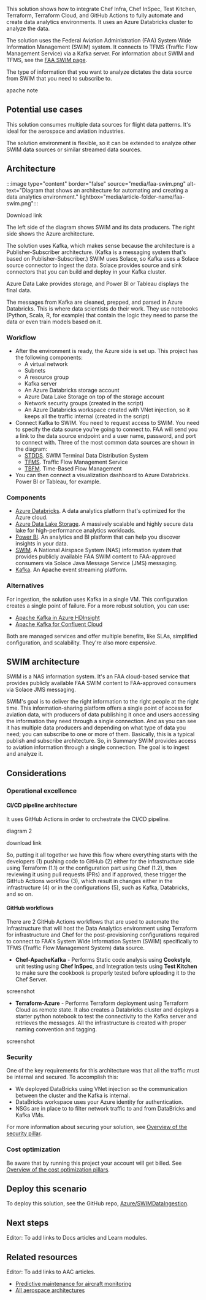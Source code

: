 This solution shows how to integrate Chef Infra, Chef InSpec, Test Kitchen, Terraform, Terraform Cloud, and GitHub Actions to fully automate and create data analytics environments. It uses an Azure Databricks cluster to analyze the data.

The solution uses the Federal Aviation Administration (FAA) System Wide Information Management (SWIM) system. It connects to TFMS (Traffic Flow Management Service) via a Kafka server. For information about SWIM and TFMS, see the [FAA SWIM page](https://www.faa.gov/air_traffic/technology/swim). 

The type of information that you want to analyze dictates the data source from SWIM that you need to subscribe to.

apache note 

## Potential use cases
This solution consumes multiple data sources for flight data patterns. It's ideal for the aerospace and aviation industries.

The solution environment is flexible, so it can be extended to analyze other SWIM data sources or similar streamed data sources. 

## Architecture

:::image type="content" border="false" source="media/faa-swim.png" alt-text="Diagram that shows an architecture for automating and creating a data analytics environment." lightbox="media/article-folder-name/faa-swim.png"::: 

Download link 

The left side of the diagram shows SWIM and its data producers. The right side shows the Azure architecture.

The solution uses Kafka, which makes sense because the architecture is a Publisher-Subscriber architecture. (Kafka is a messaging system that's based on Publisher-Subscriber.) SWIM uses Solace, so Kafka uses a Solace source connector to ingest the data. Solace provides source and sink connectors that you can build and deploy in your Kafka cluster.

Azure Data Lake provides storage, and Power BI or Tableau displays the final data.

The messages from Kafka are cleaned, prepped, and parsed in Azure Databricks. This is where data scientists do their work. They use notebooks (Python, Scala, R, for example) that contain the logic they need to parse the data or even train models based on it.

### Workflow

- After the environment is ready, the Azure side is set up. This project has the following components:
   - A virtual network
   - Subnets 
   - A resource group
   - Kafka server
   - An Azure Databricks storage account  
   - Azure Data Lake Storage on top of the storage account
   - Network security groups (created in the script)
   - An Azure Databricks workspace created with VNet injection, so it keeps all the traffic internal (created in the script)
- Connect Kafka to SWIM. You need to request access to SWIM. You need to specify the data source you're going to connect to. FAA will send you a link to the data source endpoint and a user name, password, and port to connect with. Three of the most common data sources are shown in the diagram:
   - [STDDS](https://www.faa.gov/air_traffic/technology/swim/stdds). SWIM Terminal Data Distribution System
   - [TFMS](https://aviationsystems.arc.nasa.gov/atd2-industry-workshop/fuser/TFMS_85328087.html). Traffic Flow Management Service
   - [TBFM](https://www.faa.gov/air_traffic/publications/atpubs/foa_html/chap18_section_25.html). Time-Based Flow Management
- You can then connect a visualization dashboard to Azure Databricks. Power BI or Tableau, for example.
 
### Components

- [Azure Databricks](https://azure.microsoft.com/services/databricks). A data analytics platform that's optimized for the Azure cloud. 
- [Azure Data Lake Storage](https://azure.microsoft.com/services/storage/data-lake-storage). A massively scalable and highly secure data lake for high-performance analytics workloads.
- [Power BI](https://powerbi.microsoft.com). An analytics and BI platform that can help you discover insights in your data. 
- [SWIM](https://www.faa.gov/air_traffic/technology/swim). A National Airspace System (NAS) information system that provides publicly available FAA SWIM content to FAA-approved consumers via Solace Java Message Service (JMS) messaging.
- [Kafka](https://kafka.apache.org). An Apache event streaming platform. 

### Alternatives

For ingestion, the solution uses Kafka in a single VM. This configuration creates a single point of failure. For a more robust solution, you can use:
- [Apache Kafka in Azure HDInsight](/azure/hdinsight/kafka/apache-kafka-introduction)
- [Apache Kafka for Confluent Cloud](/azure/partner-solutions/apache-kafka-confluent-cloud/overview)

Both are managed services and offer multiple benefits, like SLAs, simplified configuration, and scalability. They're also more expensive.

## SWIM architecture

SWIM is a NAS information system. It's an FAA cloud-based service that provides publicly available FAA SWIM content to FAA-approved consumers via Solace JMS messaging. 

SWIM's goal is to deliver the right information to the right people at the right time. This information-sharing platform offers a single point of access for aviation data, with producers of data publishing it once and users accessing the information they need through a single connection. And as you can see it has multiple data producers and depending on what type of data you need; you can subscribe to one or more of them. Basically, this is a typical publish and subscribe architecture. So, in Summary SWIM provides access to aviation information through a single connection. The goal is to ingest and analyze it.

## Considerations

### Operational excellence

#### CI/CD pipeline architecture

It uses GitHub Actions in order to orchestrate the CI/CD pipeline.

diagram 2

download link 

So, putting it all together we have this flow where everything starts with the developers (1) pushing code to GitHub (2) either for the infrastructure side using Terraform (1.1) or the configuration part using Chef (1.2), then reviewing it using pull requests (PRs) and if approved, these trigger the GitHub Actions workflow (3), which result in changes either in the infrastructure (4) or in the configurations (5), such as Kafka, Databricks, and so on.

#### GitHub workflows

There are 2 GitHub Actions workflows that are used to automate the Infrastructure that will host the Data Analytics environment using Terraform for infrastructure and Chef for the post-provisioning configurations required to connect to FAA's System Wide Information System (SWIM) specifically to TFMS (Traffic Flow Management System) data source.
- **Chef-ApacheKafka** - Performs Static code analysis using **Cookstyle**, unit testing using **Chef InSpec**, and Integration tests using **Test Kitchen** to make sure the cookbook is properly tested before uploading it to the Chef Server.

screenshot 

- **Terraform-Azure** - Performs Terraform deployment using Terraform Cloud as remote state. It also creates a Databricks cluster and deploys a starter python notebook to test the connectivity to the Kafka server and retrieves the messages. All the infrastructure is created with proper naming convention and tagging.

screenshot 

### Security 

One of the key requirements for this architecture was that all the traffic must be internal and secured. To accomplish this:
- We deployed DataBricks using VNet injection so the communication between the cluster and the Kafka is internal.
- DataBricks workspace uses your Azure identity for authentication.
- NSGs are in place to to filter network traffic to and from DataBricks and Kafka VMs.
 
For more information about securing your solution, see [Overview of the security pillar](/azure/architecture/framework/security/overview).

### Cost optimization

Be aware that by running this project your account will get billed. See [Overview of the cost optimization pillars](/azure/architecture/framework/cost/overview).

## Deploy this scenario

To deploy this solution, see the GitHub repo, [Azure/SWIMDataIngestion](https://github.com/Azure/SWIMDataIngestion).

## Next steps
Editor: To add links to Docs articles and Learn modules.

## Related resources
Editor: To add links to AAC articles.
- [Predictive maintenance for aircraft monitoring](/azure/architecture/solution-ideas/articles/predictive-maintenance)
- [All aerospace architectures](/azure/architecture/browse/?terms=aircraft)

